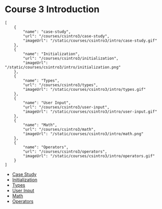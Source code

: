 # Course 3 Introduction

```codecard
[
    {
        "name": "case-study",
        "url": "/courses/csintro3/case-study",
        "imageUrl": "/static/courses/csintro3/intro/case-study.gif"
    },
    {
        "name": "Initialization",
        "url": "/courses/csintro3/initialization",
        "imageUrl": "/static/courses/csintro3/intro/initialization.png"
    },
    {
        "name": "Types",
        "url": "/courses/csintro3/types",
        "imageUrl": "/static/courses/csintro3/intro/types.gif"
    },
    {
        "name": "User Input",
        "url": "/courses/csintro3/user-input",
        "imageUrl": "/static/courses/csintro3/intro/user-input.gif"
    },
    {
        "name": "Math",
        "url": "/courses/csintro3/math",
        "imageUrl": "/static/courses/csintro3/intro/math.png"
    },
    {
        "name": "Operators",
        "url": "/courses/csintro3/operators",
        "imageUrl": "/static/courses/csintro3/intro/operators.gif"
    }
]
```

* [Case Study](/courses/csintro3/intro/case-study)
* [Initialization](/courses/csintro3/intro/initialization)
* [Types](/courses/csintro3/intro/types)
* [User Input](/courses/csintro3/intro/user-input)
* [Math](/courses/csintro3/intro/math)
* [Operators](/courses/csintro3/intro/operators)

